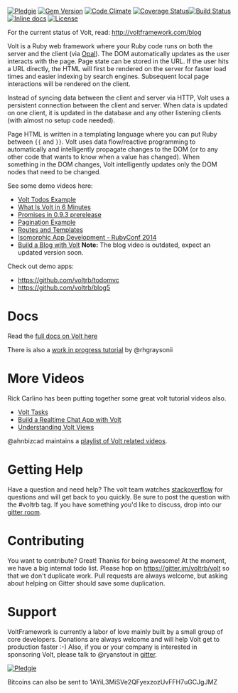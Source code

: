 [![Pledgie](https://pledgie.com/campaigns/26731.png?skin_name=chrome)](https://pledgie.com/campaigns/26731)
[![Gem Version](https://badge.fury.io/rb/volt.svg)](http://badge.fury.io/rb/volt)
[![Code Climate](https://codeclimate.com/github/voltrb/volt/badges/gpa.svg)](https://codeclimate.com/github/voltrb/volt)
[![Coverage Status](https://coveralls.io/repos/voltrb/volt/badge.svg?branch=master)](https://coveralls.io/r/voltrb/volt?branch=master)[![Build Status](http://img.shields.io/travis/voltrb/volt/master.svg?style=flat)](https://travis-ci.org/voltrb/volt)
[![Inline docs](http://inch-ci.org/github/voltrb/volt.svg?branch=master)](http://inch-ci.org/github/voltrb/volt)
[![License](http://img.shields.io/badge/license-MIT-brightgreen.svg?style=flat-square)](http://opensource.org/licenses/MIT)

For the current status of Volt, read: http://voltframework.com/blog

Volt is a Ruby web framework where your Ruby code runs on both the server and the client (via [Opal](https://github.com/opal/opal)). The DOM automatically updates as the user interacts with the page. Page state can be stored in the URL. If the user hits a URL directly, the HTML will first be rendered on the server for faster load times and easier indexing by search engines.  Subsequent local page interactions will be rendered on the client.

Instead of syncing data between the client and server via HTTP, Volt uses a persistent connection between the client and server. When data is updated on one client, it is updated in the database and any other listening clients (with almost no setup code needed).

Page HTML is written in a templating language where you can put Ruby between `{{` and `}}`. Volt uses data flow/reactive programming to automatically and intelligently propagate changes to the DOM (or to any other code that wants to know when a value has changed). When something in the DOM changes, Volt intelligently updates only the DOM nodes that need to be changed.

See some demo videos here:
- [Volt Todos Example](https://www.youtube.com/watch?v=KbFtIt7-ge8)
- [What Is Volt in 6 Minutes](https://www.youtube.com/watch?v=P27EPQ4ne7o)
- [Promises in 0.9.3 prerelease](https://www.youtube.com/watch?v=1RX9i8ivtWI)
- [Pagination Example](https://www.youtube.com/watch?v=1uanfzMLP9g)
- [Routes and Templates](https://www.youtube.com/watch?v=1yNMP3XR6jU)
- [Isomorphic App Development - RubyConf 2014](https://www.youtube.com/watch?v=7i6AL7Walc4)
- [Build a Blog with Volt](https://www.youtube.com/watch?v=c478sMlhx1o)
**Note:** The blog video is outdated, expect an updated version soon.

Check out demo apps:
 - https://github.com/voltrb/todomvc
 - https://github.com/voltrb/blog5

# Docs

Read the [full docs on Volt here](http://voltframework.com/docs)

There is also a [work in progress tutorial](https://github.com/rhgraysonii/volt_tutorial) by @rhgraysonii

# More Videos

Rick Carlino has been putting together some great volt tutorial videos also.

- [Volt Tasks](http://datamelon.io/blog/2015/creating-volt-task-objects.html)
- [Build a Realtime Chat App with Volt](http://datamelon.io/blog/2015/building-a-chat-app-in-volt.html)
- [Understanding Volt Views](http://datamelon.io/blog/2015/understanding-views-in-volt-with-a-card-game.html)

@ahnbizcad maintains a [playlist of Volt related videos](https://www.youtube.com/watch?v=McxtO8ybxy8&list=PLmQFeDKFCPXatHb-zEXwfeMH01DPiZjP7).

# Getting Help

Have a question and need help?  The volt team watches [stackoverflow](http://stackoverflow.com/search?q=voltrb) for questions and will get back to you quickly.  Be sure to post the question with the #voltrb tag.  If you have something you'd like to discuss, drop into our [gitter room](https://gitter.im/voltrb/volt).

# Contributing

You want to contribute? Great! Thanks for being awesome! At the moment, we have a big internal todo list.  Please hop on https://gitter.im/voltrb/volt so that we don't duplicate work. Pull requests are always welcome, but asking about helping on Gitter should save some duplication.

# Support

VoltFramework is currently a labor of love mainly built by a small group of core developers.  Donations are always welcome and will help Volt get to production faster :-)  Also, if you or your company is interested in sponsoring Volt, please talk to @ryanstout in [gitter](https://gitter.im/voltrb/volt).

[![Pledgie](https://pledgie.com/campaigns/26731.png?skin_name=chrome)](https://pledgie.com/campaigns/26731)

Bitcoins can also be sent to 1AYiL3MiSVe2QFyexzozUvFFH7uGCJgJMZ
